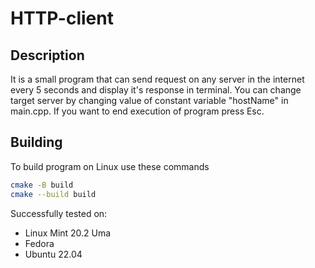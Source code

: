 # HTTP-client

## Description

It is a small program that can send request on any server in the internet every 5 seconds and display it's response in terminal.
You can change target server by changing value of constant variable "hostName" in main.cpp.
If you want to end execution of program press Esc.

## Building

To build program on Linux use these commands

```bash
cmake -B build
cmake --build build
```

Successfully tested on:
- Linux Mint 20.2 Uma
- Fedora
- Ubuntu 22.04
